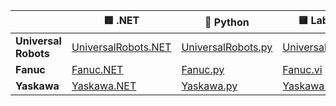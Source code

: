 |  | 🟦 .NET | 🐍 Python | 🟨 LabVIEW | 🎮 Unity |
|----------------------|--------------------------------------------------------------|--------------------------------------------------------------|--------------------------------------------------------------|--------------------------------------------------------------|
| **Universal Robots** | [UniversalRobots.NET](https://github.com/UnderAutomation/UniversalRobots.NET) | [UniversalRobots.py](https://github.com/UnderAutomation/UniversalRobots.py) | [UniversalRobots.vi](https://github.com/UnderAutomation/UniversalRobots.vi) | [UniversalRobots.Unity](https://github.com/UnderAutomation/UniversalRobots.Unity) |
| **Fanuc**            | [Fanuc.NET](https://github.com/UnderAutomation/Fanuc.NET)           | [Fanuc.py](https://github.com/UnderAutomation/Fanuc.py)             | [Fanuc.vi](https://github.com/UnderAutomation/Fanuc.vi)             |              |
| **Yaskawa**          | [Yaskawa.NET](https://github.com/UnderAutomation/Yaskawa.NET)       | [Yaskawa.py](https://github.com/UnderAutomation/Yaskawa.py)         | [Yaskawa.vi](https://github.com/UnderAutomation/Yaskawa.vi)         |
